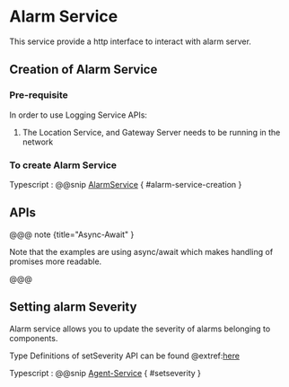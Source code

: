 # Alarm Service

This service provide a http interface to interact with alarm server.

## Creation of Alarm Service

### Pre-requisite

In order to use Logging Service APIs:

1. The Location Service, and Gateway Server needs to be running in the network

### To create Alarm Service

Typescript
:   @@snip [AlarmService](../../../../../example/src/documentation/alarm/AlarmServiceExamples.ts) { #alarm-service-creation }

## APIs

@@@ note {title="Async-Await" }

Note that the examples are using async/await which makes handling of promises more readable.

@@@


## Setting alarm Severity
Alarm service allows you to update the severity of alarms belonging to components.

Type Definitions of setSeverity API can be found @extref:[here](ts-docs:interfaces/clients.alarmservice.html#setseverity)

Typescript
:   @@snip [Agent-Service](../../../../../example/src/documentation/alarm/AlarmServiceExamples.ts) { #setseverity }
